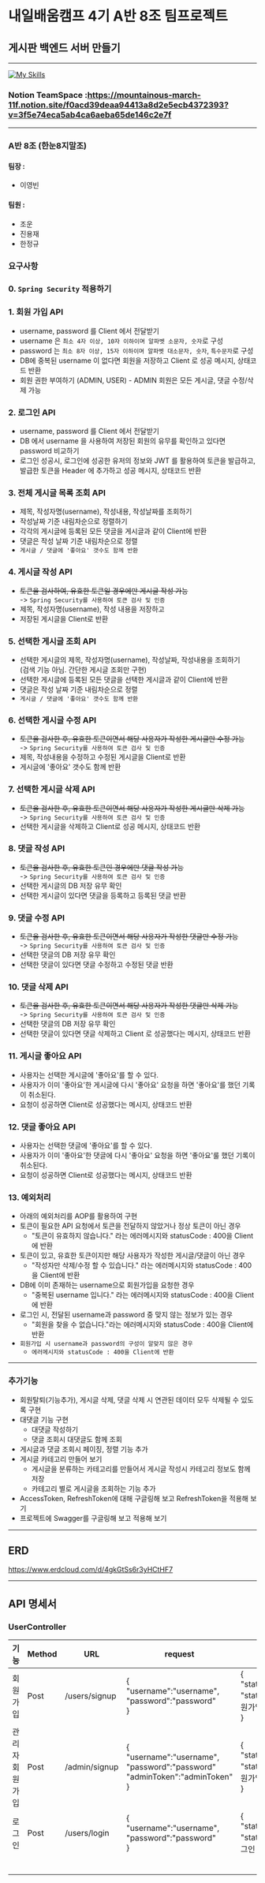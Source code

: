 # 내일배움캠프 4기 A반 8조 팀프로젝트

## 게시판 백엔드 서버 만들기
___
[![My Skills](https://skillicons.dev/icons?i=java,spring,idea,git,github)](https://skillicons.dev)

### Notion TeamSpace :https://mountainous-march-11f.notion.site/f0acd39deaa94413a8d2e5ecb4372393?v=3f5e74eca5ab4ca6aeba65de146c2e7f

___

### A반 8조 (한눈8지말조)
#### 팀장 : 
- 이영빈
#### 팀원 : 
- 조운
- 진용재
- 한정규

### 요구사항
### 0. `Spring Security` 적용하기
### 1. 회원 가입 API
- username, password 를 Client 에서 전달받기
- username 은 `최소 4자 이상, 10자 이하이며 알파벳 소문자, 숫자`로 구성
- password 는 `최소 8자 이상, 15자 이하이며 알파벳 대소문자, 숫자`, `특수문자`로 구성
- DB에 중복된 username 이 없다면 회원을 저장하고 Client 로 성공 메시지, 상태코드 반환
- 회원 권한 부여하기 (ADMIN, USER) - ADMIN 회원은 모든 게시글, 댓글 수정/삭제 가능
### 2. 로그인 API
- username, password 를 Client 에서 전달받기
- DB 에서 username 을 사용하여 저장된 회원의 유무를 확인하고 있다면 password 비교하기
- 로그인 성공시, 로그인에 성공한 유저의 정보와 JWT 를 활용하여 토큰을 발급하고,<br>
  발급한 토큰을 Header 에 추가하고 성공 메시지, 상태코드 반환
### 3. 전체 게시글 목록 조회 API
- 제목, 작성자명(username), 작성내용, 작성날짜를 조회하기
- 작성날짜 기준 내림차순으로 정렬하기
- 각각의 게시글에 등록된 모든 댓글을 게시글과 같이 Client에 반환
- 댓글은 작성 날짜 기준 내림차순으로 정렬
- `게시글 / 댓글에 '좋아요' 갯수도 함께 반환`
### 4. 게시글 작성 API
- ~~토큰을 검사하여, 유효한 토큰일 경우에만 게시글 작성 가능~~<br>
  -> `Spring Security를 사용하여 토큰 검사 및 인증`
- 제목, 작성자명(username), 작성 내용을 저장하고
- 저장된 게시글을 Client로 반환
### 5. 선택한 게시글 조회 API
- 선택한 게시글의 제목, 작성자명(username), 작성날짜, 작성내용을 조회하기<br>
  (검색 기능 아님. 간단한 게시글 조회만 구현)
- 선택한 게시글에 등록된 모든 댓글을 선택한 게시글과 같이 Client에 반환
- 댓글은 작성 날짜 기준 내림차순으로 정렬
- `게시글 / 댓글에 '좋아요' 갯수도 함께 반환`
### 6. 선택한 게시글 수정 API
- ~~토큰을 검사한 후, 유효한 토큰이면서 해당 사용자가 작성한 게시글만 수정 가능~~<br>
  -> `Spring Security를 사용하여 토큰 검사 및 인증`
- 제목, 작성내용을 수정하고 수정된 게시글을 Client로 반환
- 게시글에 '좋아요' 갯수도 함께 반환
### 7. 선택한 게시글 삭제 API
- ~~토큰을 검사한 후, 유효한 토큰이면서 해당 사용자가 작성한 게시글만 삭제 가능~~<br>
  -> `Spring Security를 사용하여 토큰 검사 및 인증`
- 선택한 게시글을 삭제하고 Client로 성공 메시지, 상태코드 반환
### 8. 댓글 작성 API
- ~~토큰을 검사한 후, 유효한 토큰인 경우에만 댓글 작성 가능~~<br>
  -> `Spring Security를 사용하여 토큰 검사 및 인증`
- 선택한 게시글의 DB 저장 유무 확인
- 선택한 게시글이 있다면 댓글을 등록하고 등록된 댓글 반환
### 9. 댓글 수정 API
- ~~토큰을 검사한 후, 유효한 토큰이면서 해당 사용자가 작성한 댓글만 수정 가능~~<br>
  -> `Spring Security를 사용하여 토큰 검사 및 인증`
- 선택한 댓글의 DB 저장 유무 확인
- 선택한 댓글이 있다면 댓글 수정하고 수정된 댓글 반환
### 10. 댓글 삭제 API
- ~~토큰을 검사한 후, 유효한 토큰이면서 해당 사용자가 작성한 댓글만 삭제 가능~~<br>
  -> `Spring Security를 사용하여 토큰 검사 및 인증`
- 선택한 댓글의 DB 저장 유무 확인
- 선택한 댓글이 있다면 댓글 삭제하고 Client 로 성공했다는 메시지, 상태코드 반환
### 11. 게시글 좋아요 API
- 사용자는 선택한 게시글에 '좋아요'를 할 수 있다.
- 사용자가 이미 '좋아요'한 게시글에 다시 '좋아요' 요청을 하면 '좋아요'를 했던 기록이 취소된다.
- 요청이 성공하면 Client로 성공했다는 메시지, 상태코드 반환
### 12. 댓글 좋아요 API
- 사용자는 선택한 댓글에 '좋아요'를 할 수 있다.
- 사용자가 이미 '좋아요'한 댓글에 다시 '좋아요' 요청을 하면 '좋아요'룰 했던 기록이 취소된다.
- 요청이 성공하면 Client로 성공했다는 메시지, 상태코드 반환
### 13. 예외처리
- 아래의 예외처리를 AOP를 활용하여 구현
- 토큰이 필요한 API 요청에서 토큰을 전달하지 않았거나 정상 토큰이 아닌 경우<br>
  - "토큰이 유효하지 않습니다." 라는 에러메시지와 statusCode : 400을 Client에 반환
- 토큰이 있고, 유효한 토큰이지만 해당 사용자가 작성한 게시글/댓글이 아닌 경우 <br>
  - "작성자만 삭제/수정 할 수 있습니다." 라는 에러메시지와 statusCode : 400을 Client에 반환
- DB에 이미 존재하는 username으로 회원가입을 요청한 경우 <br>
  - "중복된 username 입니다." 라는 에러메시지와 statusCode : 400을 Client에 반환
- 로그인 시, 전달된 username과 password 중 맞지 않는 정보가 있는 경우 <br>
  - "회원을 찾을 수 없습니다."라는 에러메시지와 statusCode : 400을 Client에 반환
- `회원가입 시 username과 password의 구성이 알맞지 않은 경우` <br>
  - `에러메시지와 statusCode : 400을 Client에 반환`

___

### 추가기능
- 회원탈퇴(기능추가), 게시글 삭제, 댓글 삭제 시 연관된 데이터 모두 삭제될 수 있도록 구현
- 대댓글 기능 구현
  - 대댓글 작성하기
  - 댓글 조회시 대댓글도 함께 조회
- 게시글과 댓글 조회시 페이징, 정렬 기능 추가
- 게시글 카테고리 만들어 보기
  - 게시글을 분류하는 카테고리를 만들어서 게시글 작성시 카테고리 정보도 함께 저장
  - 카테고리 별로 게시글을 조회하는 기능 추가
- AccessToken, RefreshToken에 대해 구글링해 보고 RefreshToken을 적용해 보기
- 프로젝트에 Swagger를 구글링해 보고 적용해 보기

___

## ERD
https://www.erdcloud.com/d/4gkGtSs6r3yHCtHF7

___

## API 명세서
### UserController
| 기능       | Method | URL           | request                                                                                    | response                                                    | request header | response header             |     |
|----------|--------|---------------|--------------------------------------------------------------------------------------------|-------------------------------------------------------------|----------------|-----------------------------|-----|
| 회원가입     | Post   | /users/signup | {<br/>"username":"username",<br/>"password":"password"<br/>}                               | {<br/>"statusCode":200,<br/>"statusMessage":회원가입 성공"<br/>}  |                |                             |     |
| 관리자 회원가입 | Post   | /admin/signup | {<br/>"username":"username",<br/>"password":"password"<br/>"adminToken":"adminToken"<br/>} | {<br/>"statusCode":200,<br/>"statusMessage":"회원가입 성공"<br/>} |                |                             |     |
| 로그인      | Post   | /users/login  | {<br/>"username":"username",<br/>"password":"password"<br/>}                               | {<br/>"statusCode":200,<br/>"statusMessage":"로그인 성공"         |                | Authorization: Bearer 무작위생성 |     |
|          |        |               |                                                                                            |                                                             |                |                             |     |
|          |        |               |                                                                                            |                                                             |                |                             |     |
|          |        |               |                                                                                            |                                                             |                |                             |     |
|          |        |               |                                                                                            |                                                             |                |                             |     |
|          |        |               |                                                                                            |                                                             |                |                             |     |
|          |        |               |                                                                                            |                                                             |                |                             |     |
